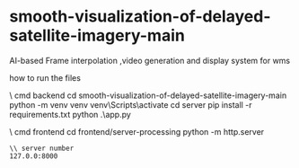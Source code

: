 # smooth-visualization-of-delayed-satellite-imagery-main
AI-based Frame interpolation ,video generation and display system for wms

how to run the files

\\ cmd backend
   cd smooth-visualization-of-delayed-satellite-imagery-main
   python -m venv venv
   venv\Scripts\activate
   cd server
   pip install -r requirements.txt
   python .\app.py

   \\ cmd frontend
   cd frontend/server-processing
     python -m http.server
     

    \\ server number
    127.0.0:8000
